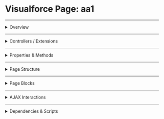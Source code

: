 # Visualforce Page: aa1

---

<details>
<summary>Overview</summary>

## Visualforce Page Overview: aa1

This page demonstrates various Visualforce components, controllers, extensions, and data bindings to test a documentation generator.

### Purpose of the Page
To serve as a comprehensive test case for a Visualforce documentation parser.



### Metadata
- **API Version**: 56
- **Label**: Comprehensive Test Page

</details>

---

<details>
<summary>Controllers / Extensions</summary>

## Key Controllers / Extensions Used
- **Standard Controller**: Account
- **Custom Controller**: MyCustomController
- **Extensions**: 
  - MyExtensionController
  - AnotherExtension

</details>

---

<details>
<summary>Properties & Methods</summary>

## Properties
| Name | Type | Visibility | Modifiers | Description |
|------|------|-------------|------------|--------------|
| `myStringProperty` | `String` | `public` | `None` | A string property used to hold dynamic text values. |
| `selectedOption` | `String` | `public` | `None` | Represents the currently selected option from a list. |
| `helperProperty` | `String` | `public` | `None` | A property that aids in performing various internal operations. |
| `myBooleanProperty` | `Boolean` | `public` | `None` | A boolean property indicating a true/false condition. |
| `selectedContactId` | `Id` | `public` | `None` | Stores the ID of the currently selected contact. |
| `anotherExtensionProperty` | `String` | `public` | `None` | An additional property for extending functionality or storing extra data. |

---

## Methods
| Name | Return Type | Parameters | Visibility | Modifiers | Description |
|------|--------------|-------------|-------------|------------|--------------|
| `saveAccount` | `PageReference` | `(String accountId)` | `public` | `None` | Saves the account information to the database. |
| `isValid` | `Boolean` | `()` | `public` | `None` | Checks whether the current state is valid based on predefined criteria. |
| `doSomethingInner` | `void` | `()` | `public` | `None` | Performs an inner operation specific to the current context. |
| `processData` | `void` | `(List<String> dataList, Integer quantity)` | `public` | `None` | Processes the input data as required by the application flow. |
| `fetchContactDetails` | `void` | `()` | `public` | `None` | Retrieves details of the contact based on the selectedContactId. |
| `internalMethod` | `void` | `()` | `private` | `None` | An internal utility method used to assist other methods. |
| `doSomethingElse` | `PageReference` | `()` | `public` | `None` | Executes an alternative operation based on certain conditions. |

</details>

---

<details>
<summary>Page Structure</summary>

### Forms
- Contains **1** `apex:form` component(s)

### Inputs
The page utilizes the following input bindings:
- `{!Account.Name}`
- `{!myCustomController.myStringProperty}`
- `{!MyExtensionController.myBooleanProperty}`

### Buttons
The page includes buttons or links linked to:
- `{!myCustomController.saveAccount}`

</details>

---

<details>
<summary>Page Blocks</summary>

## Page Blocks on the Page
_No `apex:pageBlock` components detected._

</details>

---

<details>
<summary>AJAX Interactions</summary>

- No `apex:actionSupport` components detected.

- No `apex:outputPanel` components detected.

</details>

---

<details>
<summary>Dependencies & Scripts</summary>

### Objects
- `Account`
- `MyCustomController`
- `MyExtensionController`
- `AnotherExtension`
- `myCustomController`
- `con`

### Fields
- `$User.FirstName`
- `Account.Name`
- `Account.Contacts.size`
- `$CurrentPage.parameters.recordId`
- `$Organization.Name`
- `myCustomController.myStringProperty`
- `MyExtensionController.myBooleanProperty`
- `myCustomController.selectedOption`
- `myCustomController.saveAccount`
- `Account.delete`
- `Account.Contacts`
- `MyExtensionController.fetchContactDetails`
- `con.Id`
- `MyExtensionController.selectedContactId`
- `con.Name`
- `con.Title`
- `MyCustomController.myStringProperty`

### Custom Components
- `<c:MyCustomHeader>`

### Scripts
- No script tags detected.

</details>